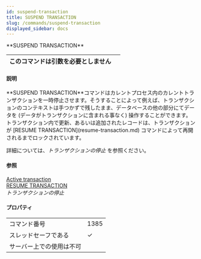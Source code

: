 ```yaml
---
id: suspend-transaction
title: SUSPEND TRANSACTION
slug: /commands/suspend-transaction
displayed_sidebar: docs
---
```


<!--REF #_command_.SUSPEND TRANSACTION.Syntax-->**SUSPEND TRANSACTION**<!-- END REF-->
<!--REF #_command_.SUSPEND TRANSACTION.Params-->
| このコマンドは引数を必要としません |  |
| --- | --- |

<!-- END REF-->

#### 説明 

<!--REF #_command_.SUSPEND TRANSACTION.Summary-->**SUSPEND TRANSACTION**コマンドはカレントプロセス内のカレントトランザクションを一時停止させます。<!-- END REF-->そうすることによって例えば、トランザクションのコンテキストは手つかずで残したまま、データベースの他の部分にてデータを (データがトランザクションに含まれる事なく) 操作することができます。トランザクション内で更新、あるいは追加されたレコードは、トランザクションが [RESUME TRANSACTION](resume-transaction.md) コマンドによって再開されるまでロックされています。

詳細については、*トランザクションの停止* を参照ください。

#### 参照 

[Active transaction](active-transaction.md)  
[RESUME TRANSACTION](resume-transaction.md)  
*トランザクションの停止*  

#### プロパティ
|  |  |
| --- | --- |
| コマンド番号 | 1385 |
| スレッドセーフである | &check; |
| サーバー上での使用は不可 ||


